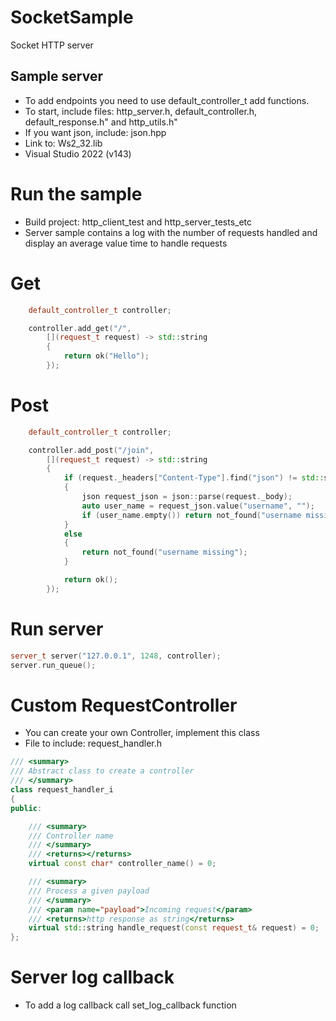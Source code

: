 # SocketSample
Socket HTTP server

## Sample server
* To add endpoints you need to use default_controller_t add functions.
* To start, include files: http_server.h, default_controller.h, default_response.h" and http_utils.h"
* If you want json, include: json.hpp
* Link to: Ws2_32.lib
* Visual Studio 2022 (v143)

# Run the sample
* Build project: http_client_test and http_server_tests_etc
* Server sample contains a log with the number of requests handled and display an average value time to handle requests

# Get
```c++
	default_controller_t controller;

	controller.add_get("/",
		[](request_t request) -> std::string
		{
			return ok("Hello");
		});
```

# Post
```c++
	default_controller_t controller;

	controller.add_post("/join",
		[](request_t request) -> std::string
		{
			if (request._headers["Content-Type"].find("json") != std::string::npos)
			{
				json request_json = json::parse(request._body);
				auto user_name = request_json.value("username", "");
				if (user_name.empty()) return not_found("username missing");
			}
			else
			{
				return not_found("username missing");
			}

			return ok();
		});
```

# Run server
```c++
server_t server("127.0.0.1", 1248, controller);
server.run_queue();
```

# Custom RequestController
* You can create your own Controller, implement this class
* File to include: request_handler.h
```c++
/// <summary>
/// Abstract class to create a controller
/// </summary>
class request_handler_i
{
public:

	/// <summary>
	/// Controller name
	/// </summary>
	/// <returns></returns>
	virtual const char* controller_name() = 0;

	/// <summary>
	/// Process a given payload
	/// </summary>
	/// <param name="payload">Incoming request</param>
	/// <returns>http response as string</returns>
	virtual std::string handle_request(const request_t& request) = 0;
};
```
# Server log callback
* To add a log callback call set_log_callback function
